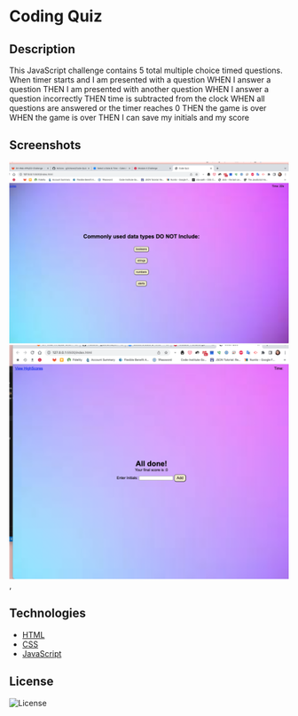 # Coding Quiz

## Description

This JavaScript challenge contains 5 total multiple choice timed questions. When timer starts and I am presented with a question
WHEN I answer a question
THEN I am presented with another question
WHEN I answer a question incorrectly
THEN time is subtracted from the clock
WHEN all questions are answered or the timer reaches 0
THEN the game is over
WHEN the game is over
THEN I can save my initials and my score

## Screenshots
![Code Quiz](./assets/img/Screenshot%20-1.png)
![Code Quiz](./assets/img/Screenshot%20-2.png),


## Technologies

* [HTML](https://developer.mozilla.org/en-US/docs/Web/HTML)
* [CSS](https://developer.mozilla.org/en-US/docs/Web/CSS)
* [JavaScript](https://developer.mozilla.org/en-US/docs/Web/JavaScript)


## License
 ![License](https://img.shields.io/badge/License%20-MIT-orange)